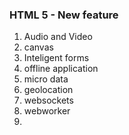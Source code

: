 ### HTML 5 - New feature

1. Audio and Video
2. canvas
3. Inteligent forms
4. offline application
5. micro data
6. geolocation
7. websockets
8. webworker
9. 

